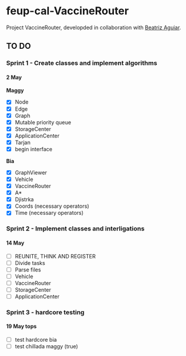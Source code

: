# feup-cal-VaccineRouter


Project VaccineRouter, developded in collaboration with [Beatriz Aguiar](https://github.com/beatriz-ag).


## TO DO

### Sprint 1 - Create classes and implement algorithms     
#### 2 May

**Maggy**
- [x] Node
- [x] Edge
- [x] Graph
- [x] Mutable priority queue
- [x] StorageCenter           
- [x] ApplicationCenter
- [x] Tarjan                  
- [x] begin interface         
 
**Bia**    
- [x] GraphViewer             
- [x] Vehicle                 
- [x] VaccineRouter           
- [x] A*                      
- [x] Djistrka    
- [x] Coords (necessary operators)
- [x] Time (necessary operators)          

### Sprint 2 - Implement classes and interligations
#### 14 May

- [ ] REUNITE, THINK AND REGISTER
- [ ] Divide tasks
- [ ] Parse files
- [ ] Vehicle                 
- [ ] VaccineRouter           
- [ ] StorageCenter           
- [ ] ApplicationCenter       

### Sprint 3 - hardcore testing
#### 19 May tops
- [ ] test hardcore bia
- [ ] test chillada maggy (true)
